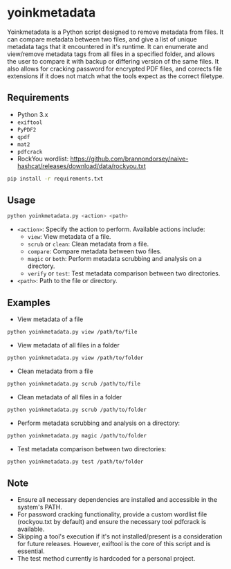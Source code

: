 # yoinkmetadata
Yoinkmetadata is a Python script designed to remove metadata from files. It can compare metadata between two files, and give a list of unique metadata tags that it encountered in it's runtime. It can enumerate and view/remove metadata tags from all files in a specified folder, and allows the user to compare it with backup or differing version of the same files. 
It also allows for cracking password for encrypted PDF files, and corrects file extensions if it does not match what the tools expect as the correct filetype.

## Requirements
- Python 3.x
- `exiftool`
- `PyPDF2`
- `qpdf`
- `mat2`
- `pdfcrack`
- RockYou wordlist: https://github.com/brannondorsey/naive-hashcat/releases/download/data/rockyou.txt

```bash
pip install -r requirements.txt
```

## Usage 
```bash
python yoinkmetadata.py <action> <path>
```

- `<action>`: Specify the action to perform. Available actions include:
	- `view`: View metadata of a file.
	- `scrub` or `clean`: Clean metadata from a file.
	- `compare`: Compare metadata between two files.
	- `magic` or `both`: Perform metadata scrubbing and analysis on a directory.
	- `verify` or `test`: Test metadata comparison between two directories.
- `<path>`: Path to the file or directory.

## Examples
- View metadata of a file
```bash
python yoinkmetadata.py view /path/to/file
```
- View metadata of all files in a folder
```bash
python yoinkmetadata.py view /path/to/folder
```
- Clean metadata from a file
```bash
python yoinkmetadata.py scrub /path/to/file
```
- Clean metadata of all files in a folder
```bash
python yoinkmetadata.py scrub /path/to/folder
```
- Perform metadata scrubbing and analysis on a directory:
```bash
python yoinkmetadata.py magic /path/to/folder
```
- Test metadata comparison between two directories:
```bash
python yoinkmetadata.py test /path/to/folder
```

## Note
- Ensure all necessary dependencies are installed and accessible in the system's PATH.
- For password cracking functionality, provide a custom wordlist file (rockyou.txt by default) and ensure the necessary tool pdfcrack is available.
- Skipping a tool's execution if it's not installed/present is a consideration for future releases. However, exiftool is the core of this script and is essential.
- The test method currently is hardcoded for a personal project.	





